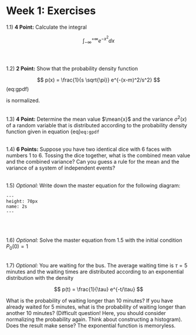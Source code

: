 Week 1: Exercises
=======================


1.1) **4 Point:** Calculate the integral

$$
\int_{-\infty}^{+\infty} e^{-x^2} dx
$$
<br />
<br />

1.2) **2 Point:** Show that the probability density function

$$
p(x) = \frac{1}{s \sqrt{\pi}} e^{-(x-m)^2/s^2}    
$$ (eq:gpdf)

is normalized. 
<br />
<br />

1.3) **4 Point:** Determine the mean value $\mean{x}$ and the variance $\sigma^2(x)$ of a random variable that is distributed according to the probability density function given in equation {eq}`eq:gpdf` 
<br />
<br />

1.4) **6 Points:** Suppose you have two identical dice with 6 faces with numbers 1 to 6. Tossing the dice together, what is the combined mean value and the combined variance? Can you guess a rule for the mean and the variance of a system of independent events?
<br />
<br />

1.5) *Optional:* Write down the master equation for the following diagram:

```{figure} ex1.png
---
height: 70px
name: 2s
---
```
<br />
<br />

1.6) *Optional:* Solve the master equation from 1.5 with the initial condition $P_0(0) = 1$
<br />
<br />

1.7) *Optional:* You are waiting for the bus. The average waiting time is $\tau = 5$ minutes and the waiting times are distributed according to an exponential distribution with the density

$$
p(t) = \frac{1}{\tau} e^{-t/\tau}
$$

What is the probability of waiting longer than 10 minutes? If you have already waited for 5 minutes, what is the probability of waiting longer than another 10 minutes? (Difficult question! Here, you should consider normalizing the probability again. Think about constructing a histogram). Does the result make sense? The exponential function is memoryless.
